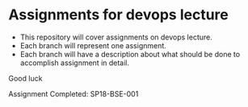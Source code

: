 # Assignments for devops lecture

- This repository will cover assignments on devops lecture. 
- Each branch will represent one assignment.
- Each branch will have a description about what should be done to accomplish assignment in detail. 

Good luck 


Assignment Completed: 
SP18-BSE-001
